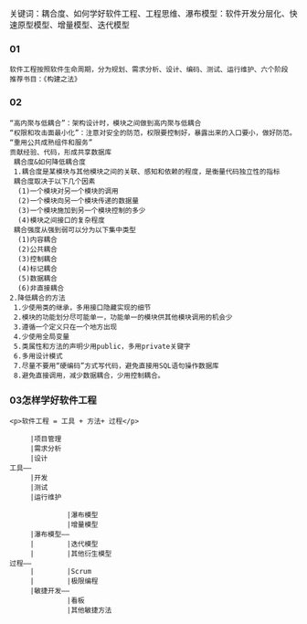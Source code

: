 <div>
 <p>关键词：耦合度、如何学好软件工程、工程思维、瀑布模型：软件开发分层化、快速原型模型、增量模型、迭代模型</p>
</div>


<h3>01</h3>


    软件工程按照软件生命周期，分为规划、需求分析、设计、编码、测试、运行维护、六个阶段
    推荐书目：《构建之法》
<h3>02</h3>

    “高内聚与低耦合”：架构设计时，模块之间做到高内聚与低耦合
    “权限和攻击面最小化”：注意对安全的防范，权限要控制好，暴露出来的入口要小，做好防范。
    “重用公共成熟组件和服务”
    贡献经验、代码，形成共享数据库
     耦合度&如何降低耦合度
     1.耦合度是某模块与其他模块之间的关联、感知和依赖的程度，是衡量代码独立性的指标
     耦合度取决于以下几个因素
      (1)一个模块对另一个模块的调用
      (2)一个模块向另一个模块传递的数据量
      (3)一个模块施加到另一个模块控制的多少
      (4)模块之间接口的复杂程度
     耦合强度从强到弱可以分为以下集中类型
      (1)内容耦合
      (2)公共耦合
      (3)控制耦合
      (4)标记耦合
      (5)数据耦合
      (6)非直接耦合
    2.降低耦合的方法
     1.少使用类的继承，多用接口隐藏实现的细节
     2.模块的功能划分尽可能单一，功能单一的模块供其他模块调用的机会少
     3.遵循一个定义只在一个地方出现
     4.少使用全局变量
     5.类属性和方法的声明少用public，多用private关键字
     6.多用设计模式
     7.尽量不要用“硬编码”方式写代码，避免直接用SQL语句操作数据库
     8.避免直接调用，减少数据耦合，少用控制耦合。
     
<h3>03怎样学好软件工程</h3>

    <p>软件工程 = 工具 + 方法+ 过程</p>

         |项目管理
         |需求分析
         |设计
    工具——
         |开发
         |测试
         |运行维护
         
                  |瀑布模型
                  |增量模型
         |瀑布模型——
         |        |迭代模型
         |        |其他衍生模型
    过程——
         |        |Scrum
         |        |极限编程
         |敏捷开发——
                  |看板
                  |其他敏捷方法 
